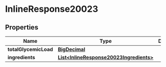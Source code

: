

# InlineResponse20023

## Properties

Name | Type | Description | Notes
------------ | ------------- | ------------- | -------------
**totalGlycemicLoad** | [**BigDecimal**](BigDecimal.md) |  | 
**ingredients** | [**List&lt;InlineResponse20023Ingredients&gt;**](InlineResponse20023Ingredients.md) |  | 



